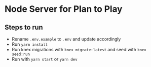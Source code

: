 # Node Server for Plan to Play

## Steps to run

- Rename `.env.example` to `.env` and update accordingly
- Run `yarn install`
- Run knex migrations with `knex migrate:latest` and seed with `knex seed:run`
- Run with `yarn start` or `yarn dev`
